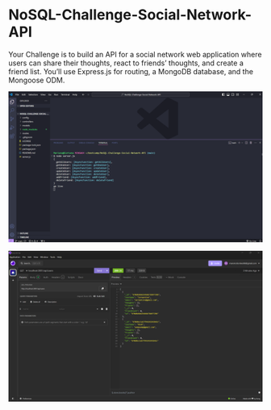 # NoSQL-Challenge-Social-Network-API
Your Challenge is to build an API for a social network web application where users can share their thoughts, react to friends’ thoughts, and create a friend list. You’ll use Express.js for routing, a MongoDB database, and the Mongoose ODM. 

![Screenshot](Screenshot%202024-10-14%20073431.png)


![Screenshot](Screenshot%202024-10-14%20073357.png)